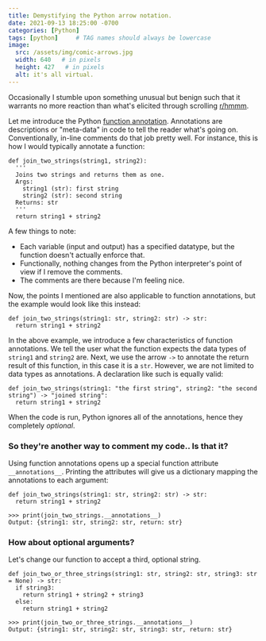```yaml
---
title: Demystifying the Python arrow notation.
date: 2021-09-13 18:25:00 -0700
categories: [Python]
tags: [python]     # TAG names should always be lowercase
image:
  src: /assets/img/comic-arrows.jpg
  width: 640   # in pixels
  height: 427   # in pixels
  alt: it's all virtual.
---
```

Occasionally I stumble upon something unusual but benign such that it warrants no more reaction than what's elicited through scrolling [r/hmmm](https://www.reddit.com/r/hmmm/).

Let me introduce the Python [function annotation](https://www.python.org/dev/peps/pep-3107/). Annotations are descriptions or "meta-data" in code to tell the reader what's going on. Conventionally, in-line comments do that job pretty well. For instance, this is how I would typically annotate a function:

```python:
def join_two_strings(string1, string2):
  '''
  Joins two strings and returns them as one.
  Args:
    string1 (str): first string
    string2 (str): second string
  Returns: str
  '''
  return string1 + string2
```

A few things to note:
- Each variable (input and output) has a specified datatype, but the function doesn't actually enforce that.
- Functionally, nothing changes from the Python interpreter's point of view if I remove the comments.
- The comments are there because I'm feeling nice.

Now, the points I mentioned are also applicable to function annotations, but the example would look like this instead:
```python:
def join_two_strings(string1: str, string2: str) -> str:
  return string1 + string2
```

In the above example, we introduce a few characteristics of function annotations. We tell the user what the function expects the data types of `string1` and `string2` are. Next, we use the arrow `->` to annotate the return result of this function, in this case it is a `str`. However, we are not limited to data types as annotations. A declaration like such is equally valid:

```python:
def join_two_strings(string1: "the first string", string2: "the second string") -> "joined string":
  return string1 + string2
```

When the code is run, Python ignores all of the annotations, hence they completely *optional*.

### So they're another way to comment my code.. Is that it?

Using function annotations opens up a special function attribute `__annotations__`. Printing the attributes will give us a dictionary mapping the annotations to each argument:

```python:
def join_two_strings(string1: str, string2: str) -> str:
  return string1 + string2
```
```
>>> print(join_two_strings.__annotations__)
Output: {string1: str, string2: str, return: str}
```

### How about optional arguments?
Let's change our function to accept a third, optional string.

```python:
def join_two_or_three_strings(string1: str, string2: str, string3: str = None) -> str:
  if string3:
    return string1 + string2 + string3
  else:
    return string1 + string2
```
```
>>> print(join_two_or_three_strings.__annotations__)
Output: {string1: str, string2: str, string3: str, return: str}
```